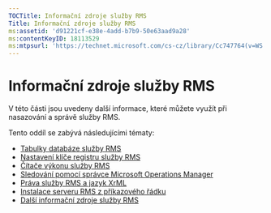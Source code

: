 ```yaml
---
TOCTitle: Informační zdroje služby RMS
Title: Informační zdroje služby RMS
ms:assetid: 'd91221cf-e38e-4add-b7b9-50e63aad9a28'
ms:contentKeyID: 18113529
ms:mtpsurl: 'https://technet.microsoft.com/cs-cz/library/Cc747764(v=WS.10)'
---
```


Informační zdroje služby RMS
============================

V této části jsou uvedeny další informace, které můžete využít při nasazování a správě služby RMS.

Tento oddíl se zabývá následujícími tématy:

-   [Tabulky databáze služby RMS](https://technet.microsoft.com/a2598d74-c81f-4e1b-8839-1514cd054354)
-   [Nastavení klíče registru služby RMS](https://technet.microsoft.com/bdb5c787-1810-45e9-bbb3-d0c2c04ca282)
-   [Čítače výkonu služby RMS](https://technet.microsoft.com/a2f4e30d-3c6f-4e74-bd11-8f2103f88b0c)
-   [Sledování pomocí správce Microsoft Operations Manager](https://technet.microsoft.com/ce372598-7421-4f1f-b8eb-f62da26e85d1)
-   [Práva služby RMS a jazyk XrML](https://technet.microsoft.com/7eb5cdd1-cd48-4b2b-96b6-fc74f7b42e7f)
-   [Instalace serveru RMS z příkazového řádku](https://technet.microsoft.com/b55b1e2a-dd14-4168-a37f-9cdedbec660b)
-   [Další informační zdroje služby RMS](https://technet.microsoft.com/8c41923b-e266-4a97-ae0e-10c9558b896a)
